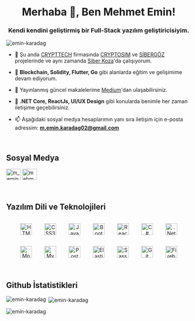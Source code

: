 <h1 align="center">Merhaba 👋, Ben Mehmet Emin!</h1>
<h3 align="center">Kendi kendini geliştirmiş bir Full-Stack yazılım geliştiricisiyim.</h3>

<p align="left"> <img src="https://komarev.com/ghpvc/?username=emin-karadag&label=Profil%20Görüntülemesi&color=0e75b6&style=flat" alt="emin-karadag" /> </p>

- 🔭 Şu anda [CRYPTTECH](https://www.crypttech.com/tr/) firmasında [CRYPTOSIM](https://www.crypttech.com/tr/products/cryptosim/) ve [SİBERGÖZ](https://www.crypttech.com/tr/products/sibergoz/) projelerinde ve aynı zamanda [Siber Koza](https://www.siberkoza.com/tr/)'da çalışıyorum.

- 🌱 **Blockchain, Solidity, Flutter, Go** gibi alanlarda eğitim ve gelişimime devam ediyorum.

- 📝 Yayınlanmış güncel makalelerime [Medium](https://medium.com/@eminkaradag)'dan ulaşabilirsiniz.

- 💬 **.NET Core, ReactJs, UI/UX Design** gibi konularda benimle her zaman iletişime geçebilirsiniz.

- 📫 Aşağıdaki sosyal medya hesaplarımın yanı sıra iletişim için e-posta adressim: **m.emin.karadag02@gmail.com**

<br/>

## Sosyal Medya 
<p align="left">
<a href="https://twitter.com/m_emin_karadag" target="blank"><img align="center" src="https://raw.githubusercontent.com/rahuldkjain/github-profile-readme-generator/master/src/images/icons/Social/twitter.svg" alt="m_emin_karadag" height="30" width="40" /></a>
<a href="https://linkedin.com/in/mehmeteminkaradag" target="blank"><img align="center" src="https://raw.githubusercontent.com/rahuldkjain/github-profile-readme-generator/master/src/images/icons/Social/linked-in-alt.svg" alt="mehmeteminkaradag" height="30" width="40" /></a>
</p>

<br/>

## Yazılım Dili ve Teknolojileri  
<div align="center"> 
<a href="https://en.wikipedia.org/wiki/HTML5" target="_blank"><img style="margin: 15px" src="https://profilinator.rishav.dev/skills-assets/html5-original-wordmark.svg" alt="HTML5" height="32" /></a>  
<a href="https://www.w3schools.com/css/" target="_blank"><img style="margin: 15px" src="https://profilinator.rishav.dev/skills-assets/css3-original-wordmark.svg" alt="CSS3" height="32" /></a>  
<a href="https://www.javascript.com/" target="_blank"><img style="margin: 15px" src="https://profilinator.rishav.dev/skills-assets/javascript-original.svg" alt="JavaScript" height="32" /></a> 
<a href="https://getbootstrap.com/docs/3.4/javascript/" target="_blank"><img style="margin: 15px" src="https://profilinator.rishav.dev/skills-assets/bootstrap-plain.svg" alt="Bootstrap" height="32" /></a> 
<a href="https://reactjs.org/" target="_blank"><img style="margin: 15px" src="https://profilinator.rishav.dev/skills-assets/react-original-wordmark.svg" alt="React" height="32" /></a> 
<a href="https://docs.microsoft.com/en-us/dotnet/csharp/" target="_blank"><img style="margin: 15px" src="https://profilinator.rishav.dev/skills-assets/csharp-original.svg" alt="C#" height="32" /></a> 
<a href="https://dotnet.microsoft.com/download" target="_blank"><img style="margin: 15px" src="https://profilinator.rishav.dev/skills-assets/dotnetcore.png" alt=".Net Core" height="32" /></a> 
<a href="https://www.mongodb.com/" target="_blank"><img style="margin: 15px" src="https://profilinator.rishav.dev/skills-assets/mongodb-original-wordmark.svg" alt="MongoDB" height="32" /></a> 
<a href="https://www.mysql.com/" target="_blank"><img style="margin: 15px" src="https://profilinator.rishav.dev/skills-assets/mysql-original-wordmark.svg" alt="MySQL" height="32" /></a>
<a href="https://www.postgresql.org/" target="_blank"><img style="margin: 15px" src="https://profilinator.rishav.dev/skills-assets/postgresql-original-wordmark.svg" alt="PostgreSQL" height="32" /></a>   
<a href="https://www.elastic.co/" target="_blank"><img style="margin: 15px" src="https://profilinator.rishav.dev/skills-assets/elasticsearch.png" alt="Elastic Search" height="32" /></a>  
<a href="https://sass-lang.com/" target="_blank"><img style="margin: 15px" src="https://profilinator.rishav.dev/skills-assets/sass-original.svg" alt="Sass" height="32" /></a>  
<a href="https://github.com/" target="_blank"><img style="margin: 15px" src="https://profilinator.rishav.dev/skills-assets/git-scm-icon.svg" alt="Git" height="32" /></a>  
<a href="https://firebase.google.com/" target="_blank"><img style="margin: 15px" src="https://profilinator.rishav.dev/skills-assets/firebase.png" alt="Firebase" height="32" /></a>    
</div>  

<br/>  

## Github İstatistikleri
<p><img align="left" src="https://github-readme-stats.vercel.app/api/top-langs?username=emin-karadag&show_icons=true&locale=en&layout=compact" alt="emin-karadag" /></p>

<p>&nbsp;<img align="center" src="https://github-readme-stats.vercel.app/api?username=emin-karadag&show_icons=true&locale=en" alt="emin-karadag" /></p>

<p><img align="center" src="https://github-readme-streak-stats.herokuapp.com/?user=emin-karadag&" alt="emin-karadag" /></p>

